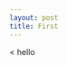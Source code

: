 ```yaml
---
layout: post
title: First
---
```

<<!DOCTYPE html>
hello
<html>
<head>
	<title>{{ Firts.title }}</title>
</head>
<body>

</body>
</html>